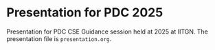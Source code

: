 # Presentation for PDC 2025

Presentation for PDC CSE Guidance session held at 2025 at IITGN. The presentation file is `presentation.org`.
